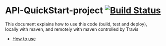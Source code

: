 
# API-QuickStart-project [![Build Status](https://travis-ci.com/MarcusJyl/API-QuickStart-project.svg?branch=main)](https://travis-ci.com/MarcusJyl/API-QuickStart-project)

This document explains how to use this code (build, test and deploy), locally with maven, and remotely with maven controlled by Travis
* [How to use](https://docs.google.com/document/d/1K6s6Tt65bzB8bCSE_NUE8alJrLRNTKCwax3GEm4OjOE/edit)
